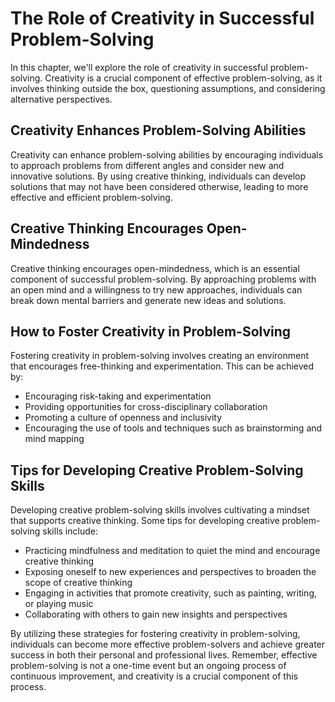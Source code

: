 # The Role of Creativity in Successful Problem-Solving

In this chapter, we'll explore the role of creativity in successful problem-solving. Creativity is a crucial component of effective problem-solving, as it involves thinking outside the box, questioning assumptions, and considering alternative perspectives.

Creativity Enhances Problem-Solving Abilities
---------------------------------------------

Creativity can enhance problem-solving abilities by encouraging individuals to approach problems from different angles and consider new and innovative solutions. By using creative thinking, individuals can develop solutions that may not have been considered otherwise, leading to more effective and efficient problem-solving.

Creative Thinking Encourages Open-Mindedness
--------------------------------------------

Creative thinking encourages open-mindedness, which is an essential component of successful problem-solving. By approaching problems with an open mind and a willingness to try new approaches, individuals can break down mental barriers and generate new ideas and solutions.

How to Foster Creativity in Problem-Solving
-------------------------------------------

Fostering creativity in problem-solving involves creating an environment that encourages free-thinking and experimentation. This can be achieved by:

* Encouraging risk-taking and experimentation
* Providing opportunities for cross-disciplinary collaboration
* Promoting a culture of openness and inclusivity
* Encouraging the use of tools and techniques such as brainstorming and mind mapping

Tips for Developing Creative Problem-Solving Skills
---------------------------------------------------

Developing creative problem-solving skills involves cultivating a mindset that supports creative thinking. Some tips for developing creative problem-solving skills include:

* Practicing mindfulness and meditation to quiet the mind and encourage creative thinking
* Exposing oneself to new experiences and perspectives to broaden the scope of creative thinking
* Engaging in activities that promote creativity, such as painting, writing, or playing music
* Collaborating with others to gain new insights and perspectives

By utilizing these strategies for fostering creativity in problem-solving, individuals can become more effective problem-solvers and achieve greater success in both their personal and professional lives. Remember, effective problem-solving is not a one-time event but an ongoing process of continuous improvement, and creativity is a crucial component of this process.
